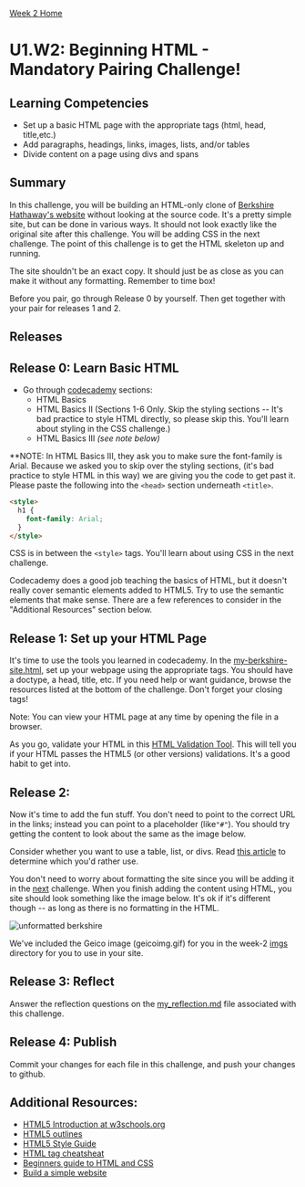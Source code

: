 [Week 2 Home](../)

# U1.W2: Beginning HTML - Mandatory Pairing Challenge!

## Learning Competencies
- Set up a basic HTML page with the appropriate tags (html, head, title,etc.)
- Add paragraphs, headings, links, images, lists, and/or tables
- Divide content on a page using divs and spans

## Summary
In this challenge, you will be building an HTML-only clone of [Berkshire Hathaway's website](http://www.berkshirehathaway.com/) without looking at the source code. It's a pretty simple site, but can be done in various ways. It should not look exactly like the original site after this challenge. You will be adding CSS in the next challenge. The point of this challenge is to get the HTML skeleton up and running.

The site shouldn't be an exact copy. It should just be as close as you can make it without any formatting. Remember to time box!

Before you pair, go through Release 0 by yourself. Then get together with your pair for releases 1 and 2.

## Releases

## Release 0: Learn Basic HTML

- Go through [codecademy](http://www.codecademy.com/en/tracks/web) sections:
  - HTML Basics
  - HTML Basics II (Sections 1-6 Only. Skip the styling sections -- It's bad practice to style HTML directly, so please skip this. You'll learn about styling in the CSS challenge.)
  - HTML Basics III *(see note below)*

**NOTE: In HTML Basics III, they ask you to make sure the font-family is Arial. Because we asked you to skip over the styling sections, (it's bad practice to style HTML in this way) we are giving you the code to get past it. Please paste the following into the `<head>` section underneath `<title>`.

```html
<style>
  h1 {
    font-family: Arial;
  }
</style>
```
CSS is in between the `<style>` tags. You'll learn about using CSS in the next challenge.

Codecademy does a good job teaching the basics of HTML, but it doesn't really cover semantic elements added to HTML5. Try to use the semantic elements that make sense. There are a few references to consider in the "Additional Resources" section below.

## Release 1: Set up your HTML Page
It's time to use the tools you learned in codecademy. In the [my-berkshire-site.html](my-berkshire-site.html), set up your webpage using the appropriate tags. You should have a doctype, a head, title, etc. If you need help or want guidance, browse the resources listed at the bottom of the challenge. Don't forget your closing tags!

Note: You can view your HTML page at any time by opening the file in a browser.

As you go, validate your HTML in this [HTML Validation Tool](http://validator.w3.org/#validate_by_input). This will tell you if your HTML passes the HTML5 (or other versions) validations. It's a good habit to get into.

## Release 2:
Now it's time to add the fun stuff. You don't need to point to the correct URL in the links; instead you can point to a placeholder (like`"#"`). You should try getting the content to look about the same as the image below.

Consider whether you want to use a table, list, or divs. Read [this article](http://www.smashingmagazine.com/2009/04/08/from-table-hell-to-div-hell/) to determine which you'd rather use.

You don't need to worry about formatting the site since you will be adding it in the [next](../beginning-css) challenge. When you finish adding the content using HTML, you site should look something like the image below. It's ok if it's different though -- as long as there is no formatting in the HTML.

![unformatted berkshire](../imgs/unformatted-berkshire.png)

We've included the Geico image (geicoimg.gif) for you in the week-2 [imgs](../imgs) directory for you to use in your site.

## Release 3: Reflect
Answer the reflection questions on the [my_reflection.md](my_reflection.md) file associated with this challenge.

## Release 4: Publish
Commit your changes for each file in this challenge, and push your changes to github.

## Additional Resources:
- [HTML5 Introduction at w3schools.org](https://developer.mozilla.org/en-US/docs/Web/Guide/HTML/HTML5)
- [HTML5 outlines](http://html5doctor.com/outlines/)
- [HTML5 Style Guide](https://developer.mozilla.org/en-US/docs/Web/Guide/HTML/Sections_and_Outlines_of_an_HTML5_document)
- [HTML tag cheatsheat](http://skillcrush.com/wp-content/uploads/2012/06/HTML-Cheatsheet-Skillcrush.pdf)
- [Beginners guide to HTML and CSS](http://learn.shayhowe.com/html-css/)
- [Build a simple website](http://teamtreehouse.com/library/build-a-simple-website)

